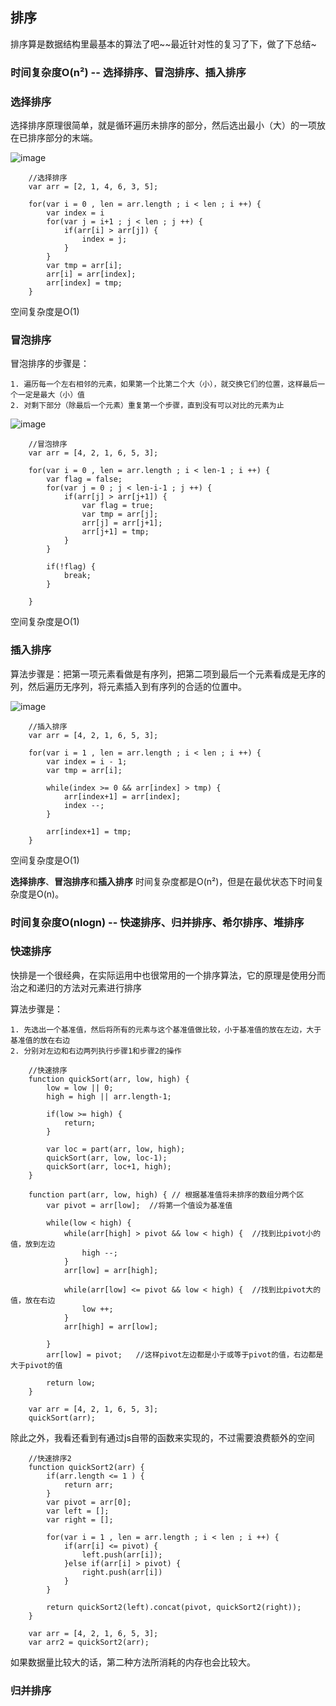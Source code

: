 ## 排序

排序算是数据结构里最基本的算法了吧~~最近针对性的复习了下，做了下总结~

### 时间复杂度O(n²) -- 选择排序、冒泡排序、插入排序

### 选择排序

选择排序原理很简单，就是循环遍历未排序的部分，然后选出最小（大）的一项放在已排序部分的末端。

![image](https://github.com/yukiyuki1900/Data-Structures-and-Algorithms/blob/master/%E6%8E%92%E5%BA%8F/selectionSort.gif)

```
    //选择排序
    var arr = [2, 1, 4, 6, 3, 5];

    for(var i = 0 , len = arr.length ; i < len ; i ++) {
        var index = i
        for(var j = i+1 ; j < len ; j ++) {
            if(arr[i] > arr[j]) {
                index = j;
            }
        }
        var tmp = arr[i];
        arr[i] = arr[index];
        arr[index] = tmp;
    }
```

空间复杂度是O(1)


### 冒泡排序

冒泡排序的步骤是：

    1. 遍历每一个左右相邻的元素，如果第一个比第二个大（小），就交换它们的位置，这样最后一个一定是最大（小）值
    2. 对剩下部分（除最后一个元素）重复第一个步骤，直到没有可以对比的元素为止

![image](https://github.com/yukiyuki1900/Data-Structures-and-Algorithms/blob/master/%E6%8E%92%E5%BA%8F/bubbleSort.gif)

```
    //冒泡排序
    var arr = [4, 2, 1, 6, 5, 3];

    for(var i = 0 , len = arr.length ; i < len-1 ; i ++) {
        var flag = false;
        for(var j = 0 ; j < len-i-1 ; j ++) {
            if(arr[j] > arr[j+1]) {
                var flag = true;
                var tmp = arr[j];
                arr[j] = arr[j+1];
                arr[j+1] = tmp;
            }
        }

        if(!flag) {
            break;
        }
        
    }
```

空间复杂度是O(1)


### 插入排序

算法步骤是：把第一项元素看做是有序列，把第二项到最后一个元素看成是无序的列，然后遍历无序列，将元素插入到有序列的合适的位置中。

![image](https://github.com/yukiyuki1900/Data-Structures-and-Algorithms/blob/master/%E6%8E%92%E5%BA%8F/insertionSort.gif)

```
    //插入排序
    var arr = [4, 2, 1, 6, 5, 3];

    for(var i = 1 , len = arr.length ; i < len ; i ++) {
        var index = i - 1;
        var tmp = arr[i];

        while(index >= 0 && arr[index] > tmp) {
            arr[index+1] = arr[index];
            index --;
        }

        arr[index+1] = tmp;
    }
```

空间复杂度是O(1)

**选择排序**、**冒泡排序**和**插入排序** 时间复杂度都是O(n²)，但是在最优状态下时间复杂度是O(n)。


### 时间复杂度O(nlogn) -- 快速排序、归并排序、希尔排序、堆排序

### 快速排序

快排是一个很经典，在实际运用中也很常用的一个排序算法，它的原理是使用分而治之和递归的方法对元素进行排序

算法步骤是：

    1. 先选出一个基准值，然后将所有的元素与这个基准值做比较，小于基准值的放在左边，大于基准值的放在右边
    2. 分别对左边和右边两列执行步骤1和步骤2的操作

```
    //快速排序
    function quickSort(arr, low, high) {
        low = low || 0;
        high = high || arr.length-1;

        if(low >= high) {
            return;
        }

        var loc = part(arr, low, high);
        quickSort(arr, low, loc-1);
        quickSort(arr, loc+1, high);
    }

    function part(arr, low, high) { // 根据基准值将未排序的数组分两个区
        var pivot = arr[low];  //将第一个值设为基准值

        while(low < high) {
            while(arr[high] > pivot && low < high) {  //找到比pivot小的值，放到左边
                high --;
            }
            arr[low] = arr[high];

            while(arr[low] <= pivot && low < high) {  //找到比pivot大的值，放在右边
                low ++;
            }
            arr[high] = arr[low];

        }
        arr[low] = pivot;   //这样pivot左边都是小于或等于pivot的值，右边都是大于pivot的值

        return low;
    }

    var arr = [4, 2, 1, 6, 5, 3];
    quickSort(arr);
```

除此之外，我看还看到有通过js自带的函数来实现的，不过需要浪费额外的空间

```
    //快速排序2
    function quickSort2(arr) {
        if(arr.length <= 1 ) {
            return arr;
        }
        var pivot = arr[0];
        var left = [];
        var right = [];

        for(var i = 1 , len = arr.length ; i < len ; i ++) {
            if(arr[i] <= pivot) {
                left.push(arr[i]);
            }else if(arr[i] > pivot) {
                right.push(arr[i])
            }
        }

        return quickSort2(left).concat(pivot, quickSort2(right));
    }

    var arr = [4, 2, 1, 6, 5, 3];
    var arr2 = quickSort2(arr);
```

如果数据量比较大的话，第二种方法所消耗的内存也会比较大。


### 归并排序


